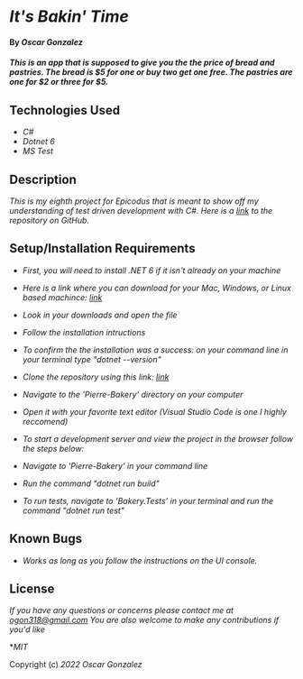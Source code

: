 # _It's Bakin' Time_

#### By _**Oscar Gonzalez**_

#### _This is an app that is supposed to give you the the price of bread and pastries. The bread is $5 for one or buy two get one free. The pastries are one for $2 or three for $5._

## Technologies Used

* _C#_
* _Dotnet 6_
* _MS Test_



## Description

_This is my eighth project for Epicodus that is meant to show off my understanding of test driven development with C#. Here is a [link](https://github.com/OLGON92/Its-Bakin-Time) to the repository on GitHub._

## Setup/Installation Requirements
* _First, you will need to install .NET 6 if it isn't already on your machine_
* _Here is a link where you can download for your Mac, Windows, or Linux based machince: [link](https://dotnet.microsoft.com/en-us/download/dotnet/6.0)_
* _Look in your downloads and open the file_
* _Follow the installation intructions_
* _To confirm the the installation was a success: on your command line in your terminal type "dotnet --version"_
* _Clone the repository using this link: [link](https://github.com/OLGON92/Its-Bakin-Time)_
* _Navigate to the 'Pierre-Bakery' directory on your computer_
* _Open it with your favorite text editor (Visual Studio Code is one I highly reccomend)_
* _To start a development server and view the project in the browser follow the steps below:_
* _Navigate to 'Pierre-Bakery' in your command line_
* _Run the command "dotnet run build"_

* _To run tests, navigate to 'Bakery.Tests' in your terminal and run the command "dotnet run test"_


## Known Bugs

* _Works as long as you follow the instructions on the UI console._


## License

_If you have any questions or concerns please contact me at ogon318@gmail.com
You are also welcome to make any contributions if you'd like_

*_MIT_

Copyright (c) _2022_ _Oscar Gonzalez_